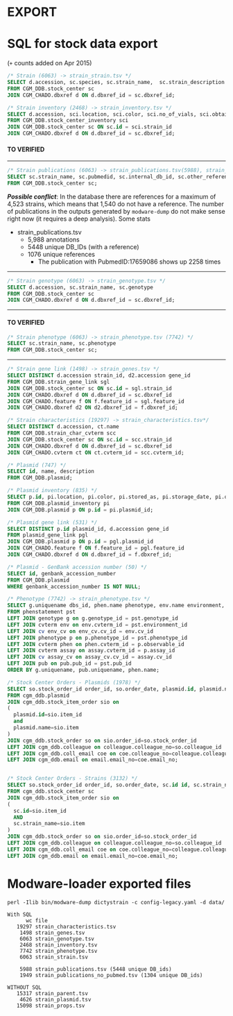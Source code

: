 EXPORT
===

# SQL for stock data export
(`+` counts added on Apr 2015)

```sql
/* Strain (6063) -> strain_strain.tsv */
SELECT d.accession, sc.species, sc.strain_name,  sc.strain_description
FROM CGM_DDB.stock_center sc
JOIN CGM_CHADO.dbxref d ON d.dbxref_id = sc.dbxref_id;
```
```sql
/* Strain inventory (2468) -> strain_inventory.tsv */
SELECT d.accession, sci.location, sci.color, sci.no_of_vials, sci.obtained_as, sci.stored_as, sci.storage_date, sci.storage_comments private_comment, sci.other_comments_and_feedback public_comment
FROM CGM_DDB.stock_center_inventory sci
JOIN CGM_DDB.stock_center sc ON sc.id = sci.strain_id
JOIN CGM_CHADO.dbxref d ON d.dbxref_id = sc.dbxref_id;
```

#### TO VERIFIED
---
```sql
/* Strain publications (6063) -> strain_publications.tsv(5988), strain_publications_no_pubmed.tsv(1949) */
SELECT sc.strain_name, sc.pubmedid, sc.internal_db_id, sc.other_references
FROM CGM_DDB.stock_center sc;
```

***Possible conflict***: In the database there are references for a maximum of 4,523 strains, which means that 1,540 do not have a reference. The number of publications in the outputs generated by `modware-dump` do not make sense right now (it requires a deep analysis). Some stats
- strain_publications.tsv
  + 5,988 annotations
  + 5448 unique DB_IDs (with a reference)
  + 1076 unique references
    * The publication with PubmedID:17659086 shows up 2258 times
    
---

```sql
/* Strain genotype (6063) -> strain_genotype.tsv */
SELECT d.accession, sc.strain_name, sc.genotype
FROM CGM_DDB.stock_center sc
JOIN CGM_CHADO.dbxref d ON d.dbxref_id = sc.dbxref_id;
```

---
#### TO VERIFIED
```sql
/* Strain phenotype (6063) -> strain_phenotype.tsv (7742) */
SELECT sc.strain_name, sc.phenotype
FROM CGM_DDB.stock_center sc;
```
---

```sql
/* Strain gene link (1498) -> strain_genes.tsv */
SELECT DISTINCT d.accession strain_id, d2.accession gene_id
FROM CGM_DDB.strain_gene_link sgl
JOIN CGM_DDB.stock_center sc ON sc.id = sgl.strain_id
JOIN CGM_CHADO.dbxref d ON d.dbxref_id = sc.dbxref_id
JOIN CGM_CHADO.feature f ON f.feature_id = sgl.feature_id
JOIN CGM_CHADO.dbxref d2 ON d2.dbxref_id = f.dbxref_id;
```
```sql
/* Strain characteristics (19297) -> strain_characteristics.tsv*/
SELECT DISTINCT d.accession, ct.name
FROM CGM_DDB.strain_char_cvterm scc
JOIN CGM_DDB.stock_center sc ON sc.id = scc.strain_id
JOIN CGM_CHADO.dbxref d ON d.dbxref_id = sc.dbxref_id
JOIN CGM_CHADO.cvterm ct ON ct.cvterm_id = scc.cvterm_id;
```
```sql
/* Plasmid (747) */
SELECT id, name, description
FROM CGM_DDB.plasmid;
```
```sql
/* Plasmid inventory (835) */
SELECT p.id, pi.location, pi.color, pi.stored_as, pi.storage_date, pi.other_comments_and_feedback public_comment
FROM CGM_DDB.plasmid_inventory pi
JOIN CGM_DDB.plasmid p ON p.id = pi.plasmid_id;
```
```sql
/* Plasmid gene link (531) */
SELECT DISTINCT p.id plasmid_id, d.accession gene_id
FROM plasmid_gene_link pgl
JOIN CGM_DDB.plasmid p ON p.id = pgl.plasmid_id
JOIN CGM_CHADO.feature f ON f.feature_id = pgl.feature_id
JOIN CGM_CHADO.dbxref d ON d.dbxref_id = f.dbxref_id;
```
```sql
/* Plasmid - GenBank accession number (50) */
SELECT id, genbank_accession_number
FROM CGM_DDB.plasmid
WHERE genbank_accession_number IS NOT NULL;
```

```sql
/* Phenotype (7742) -> strain_phenotype.tsv */
SELECT g.uniquename dbs_id, phen.name phenotype, env.name environment, assay.name assay, pub.uniquename pmid, p.value phenotype_note
FROM phenstatement pst
LEFT JOIN genotype g on g.genotype_id = pst.genotype_id
LEFT JOIN cvterm env on env.cvterm_id = pst.environment_id
LEFT JOIN cv env_cv on env_cv.cv_id = env.cv_id
LEFT JOIN phenotype p on p.phenotype_id = pst.phenotype_id
LEFT JOIN cvterm phen on phen.cvterm_id = p.observable_id
LEFT JOIN cvterm assay on assay.cvterm_id = p.assay_id
LEFT JOIN cv assay_cv on assay_cv.cv_id = assay.cv_id
LEFT JOIN pub on pub.pub_id = pst.pub_id
ORDER BY g.uniquename, pub.uniquename, phen.name;
```

```sql
/* Stock Center Orders - Plasmids (1978) */
SELECT so.stock_order_id order_id, so.order_date, plasmid.id, plasmid.name, colleague.colleague_no, colleague.first_name, colleague.last_name, email.email
FROM cgm_ddb.plasmid
JOIN cgm_ddb.stock_item_order sio on
(
  plasmid.id=sio.item_id
  and
  plasmid.name=sio.item
)
JOIN cgm_ddb.stock_order so on sio.order_id=so.stock_order_id
LEFT JOIN cgm_ddb.colleague on colleague.colleague_no=so.colleague_id
LEFT JOIN cgm_ddb.coll_email coe on coe.colleague_no=colleague.colleague_no
LEFT JOIN cgm_ddb.email on email.email_no=coe.email_no;
```

```sql

/* Stock Center Orders - Strains (3132) */
SELECT so.stock_order_id order_id, so.order_date, sc.id id, sc.strain_name name, colleague.colleague_no, colleague.first_name, colleague.last_name, email.email
FROM cgm_ddb.stock_center sc
JOIN cgm_ddb.stock_item_order sio on
(
  sc.id=sio.item_id
  AND
  sc.strain_name=sio.item
)
JOIN cgm_ddb.stock_order so on sio.order_id=so.stock_order_id
LEFT JOIN cgm_ddb.colleague on colleague.colleague_no=so.colleague_id
LEFT JOIN cgm_ddb.coll_email coe on coe.colleague_no=colleague.colleague_no
LEFT JOIN cgm_ddb.email on email.email_no=coe.email_no;
```

# Modware-loader exported files

`perl -Ilib bin/modware-dump dictystrain -c config-legacy.yaml -d data/`

```shell
With SQL
      wc file
   19297 strain_characteristics.tsv
    1498 strain_genes.tsv
    6063 strain_genotype.tsv
    2468 strain_inventory.tsv
    7742 strain_phenotype.tsv
    6063 strain_strain.tsv

    5988 strain_publications.tsv (5448 unique DB_ids)
    1949 strain_publications_no_pubmed.tsv (1304 unique DB_ids)

WITHOUT SQL
   15317 strain_parent.tsv
    4626 strain_plasmid.tsv
   15098 strain_props.tsv

```
